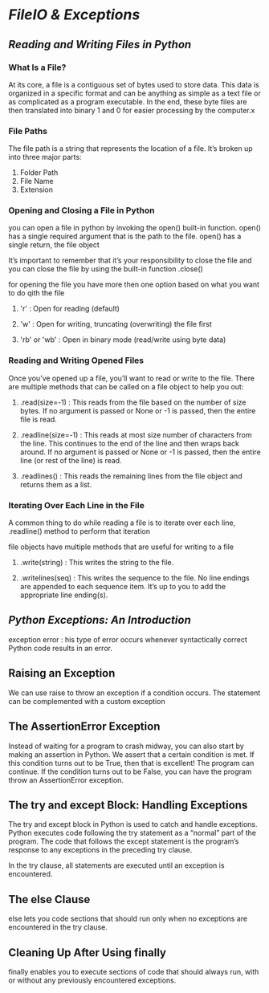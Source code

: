 # ***FileIO & Exceptions***


## ***Reading and Writing Files in Python***


### What Is a File?
At its core, a file is a contiguous set of bytes used to store data. This data is organized in a specific format and can be anything as simple as a text file or as complicated as a program executable. In the end, these byte files are then translated into binary 1 and 0 for easier processing by the computer.x


### File Paths
The file path is a string that represents the location of a file. It’s broken up into three major parts:

1. Folder Path
2. File Name
3. Extension


### Opening and Closing a File in Python
you can open a file in python by invoking the open() built-in function. open() has a single required argument that is the path to the file. open() has a single return, the file object

It’s important to remember that it’s your responsibility to close the file and you can close the file by using the built-in function .close()


for opening the file you have more then one option based on what you want to do qith the file 

1. 'r' : 	Open for reading (default)
2. 'w' : 	Open for writing, truncating (overwriting) the file first

3. 'rb' or 'wb'  : 	Open in binary mode (read/write using byte data)


### Reading and Writing Opened Files
Once you’ve opened up a file, you’ll want to read or write to the file. There are multiple methods that can be called on a file object to help you out:
1. .read(size=-1) :  This reads from the file based on the number of size bytes. If no argument is passed or None or -1 is passed, then the entire file is read.

2. .readline(size=-1) : This reads at most size number of characters from the line. This continues to the end of the line and then wraps back around. If no argument is passed or None or -1 is passed, then the entire line (or rest of the line) is read.

3. .readlines() : This reads the remaining lines from the file object and returns them as a list.


### Iterating Over Each Line in the File
A common thing to do while reading a file is to iterate over each line, .readline() method to perform that iteration



file objects have multiple methods that are useful for writing to a file

1. .write(string)  :  	This writes the string to the file.

2. .writelines(seq) :  This writes the sequence to the file. No line endings are appended to each sequence item. It’s up to you to add the appropriate line ending(s).




## ***Python Exceptions: An Introduction***


exception error :  his type of error occurs whenever syntactically correct Python code results in an error.     



## Raising an Exception
We can use raise to throw an exception if a condition occurs. The statement can be complemented with a custom exception



## The AssertionError Exception
Instead of waiting for a program to crash midway, you can also start by making an assertion in Python. We assert that a certain condition is met. If this condition turns out to be True, then that is excellent! The program can continue. If the condition turns out to be False, you can have the program throw an AssertionError exception.



## The try and except Block: Handling Exceptions

The try and except block in Python is used to catch and handle exceptions. Python executes code following the try statement as a “normal” part of the program. The code that follows the except statement is the program’s response to any exceptions in the preceding try clause.

In the try clause, all statements are executed until an exception is encountered.


## The else Clause
else lets you code sections that should run only when no exceptions are encountered in the try clause.

## Cleaning Up After Using finally
finally enables you to execute sections of code that should always run, with or without any previously encountered exceptions.